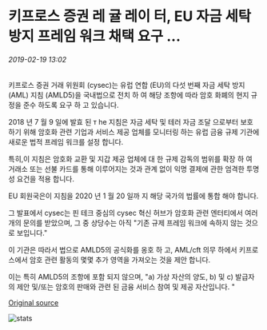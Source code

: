 # 키프로스 증권 레 귤 레이 터, EU 자금 세탁 방지 프레임 워크 채택 요구 ...

###### 2019-02-19 13:02

키프로스 증권 거래 위원회 (cysec)는 유럽 연합 (EU)의 다섯 번째 자금 세탁 방지 (AML) 지침 (AMLD5)을 국내법으로 전치 하 여 해당 조항에 따라 암호 화폐의 현지 규정을 준수 하도록 요구 하 고 있습니다.

2018 년 7 월 9 일에 발효 된 т he 지침은 자금 세탁 및 테러 자금 조달 으로부터 보호 하기 위해 암호화 관련 기업과 서비스 제공 업체를 모니터링 하는 유럽 금융 규제 기관에 새로운 법적 프레임 워크를 설정 합니다.

특히,이 지침은 암호화 교환 및 지갑 제공 업체에 대 한 규제 감독의 범위를 확장 하 여 거래소 또는 선불 카드를 통해 이루어지는 것과 관계 없이 익명 결제에 관한 엄격한 투명성 요건을 적용 합니다.

EU 회원국은이 지침을 2020 년 1 월 20 일까 지 해당 국가의 법률에 통합 해야 합니다.

그 발표에서 cysec는 핀 테크 중심의 cysec 혁신 허브가 암호화 관련 엔터티에서 여러 개의 문의를 받았으며, 그 중 상당수는 아직 "기존 규제 프레임 워크에 속하지 않는 것으로 보입니다."

이 기관은 따라서 법으로 AMLD5의 공식화를 옹호 하 고, AML/cft 의무 하에서 키프로스에서 암호 관련 활동의 몇몇 추가 영역을 가져오는 것을 제안 합니다.

이는 특히 AMLD5의 조항에 포함 되지 않으며, "a) 가상 자산의 양도, b) 및 c) 발급자의 제안 및/또는 암호의 판매와 관련 된 금융 서비스 참여 및 제공 자산입니다. "

[Original source](https://cointelegraph.com/news/cyprus-securities-regulator-calls-for-adoption-of-eu-anti-money-laundering-framework)

![stats](https://c.statcounter.com/11760860/0/a89fa40b/1/ "stats")